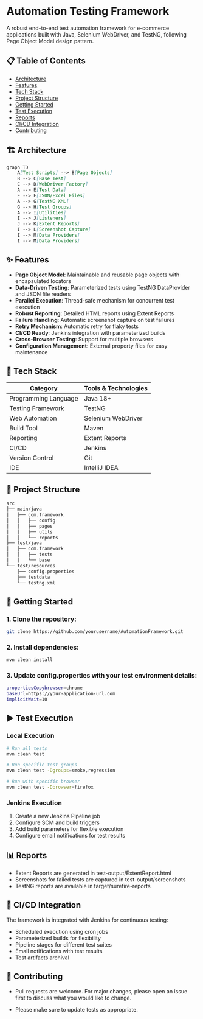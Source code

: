# Automation Testing Framework

A robust end-to-end test automation framework for e-commerce applications built with Java, Selenium WebDriver, and TestNG, following Page Object Model design pattern.

## 📋 Table of Contents
- [Architecture](#architecture)
- [Features](#features)
- [Tech Stack](#tech-stack)
- [Project Structure](#project-structure)
- [Getting Started](#getting-started)
- [Test Execution](#test-execution)
- [Reports](#reports)
- [CI/CD Integration](#cicd-integration)
- [Contributing](#contributing)

## 🏗 Architecture

```markdown
graph TD
    A[Test Scripts] --> B[Page Objects]
    B --> C[Base Test]
    C --> D[WebDriver Factory]
    A --> E[Test Data]
    E --> F[JSON/Excel Files]
    A --> G[TestNG XML]
    G --> H[Test Groups]
    A --> I[Utilities]
    I --> J[Listeners]
    J --> K[Extent Reports]
    I --> L[Screenshot Capture]
    I --> M[Data Providers]
    I --> M[Data Providers]
```

## ✨ Features

- **Page Object Model**: Maintainable and reusable page objects with encapsulated locators
- **Data-Driven Testing**: Parameterized tests using TestNG DataProvider and JSON file readers
- **Parallel Execution**: Thread-safe mechanism for concurrent test execution
- **Robust Reporting**: Detailed HTML reports using Extent Reports
- **Failure Handling**: Automatic screenshot capture on test failures
- **Retry Mechanism**: Automatic retry for flaky tests
- **CI/CD Ready**: Jenkins integration with parameterized builds
- **Cross-Browser Testing**: Support for multiple browsers
- **Configuration Management**: External property files for easy maintenance

## 🔧 Tech Stack

| Category             | Tools & Technologies |
|----------------------|----------------------|
| Programming Language | Java 18+             |
| Testing Framework    | TestNG               |
| Web Automation       | Selenium WebDriver   |
| Build Tool           | Maven                |
| Reporting            | Extent Reports       |
| CI/CD                | Jenkins              |
| Version Control      | Git                  |
| IDE                  | IntelliJ IDEA        |

## 📁 Project Structure
```markdown
src
├── main/java
│   ├── com.framework
│   │   ├── config
│   │   ├── pages
│   │   ├── utils
│   │   └── reports
├── test/java
│   ├── com.framework
│   │   ├── tests
│   │   └── base
└── test/resources
    ├── config.properties
    ├── testdata
    └── testng.xml
```
## 🚀 Getting Started

### 1. Clone the repository:
```bash
git clone https://github.com/yourusername/AutomationFramework.git
```
### 2. Install dependencies:

```bash 
mvn clean install
```

### 3. Update config.properties with your test environment details:

```bash 
propertiesCopybrowser=chrome
baseUrl=https://your-application-url.com
implicitWait=10
```

## ▶️ Test Execution
### Local Execution
```bash
# Run all tests
mvn clean test

# Run specific test groups
mvn clean test -Dgroups=smoke,regression

# Run with specific browser
mvn clean test -Dbrowser=firefox
```

### Jenkins Execution

1. Create a new Jenkins Pipeline job
2. Configure SCM and build triggers
3. Add build parameters for flexible execution
4. Configure email notifications for test results

## 📊 Reports

- Extent Reports are generated in test-output/ExtentReport.html
- Screenshots for failed tests are captured in test-output/screenshots
- TestNG reports are available in target/surefire-reports

## 🔄 CI/CD Integration
The framework is integrated with Jenkins for continuous testing:

- Scheduled execution using cron jobs
- Parameterized builds for flexibility
- Pipeline stages for different test suites
- Email notifications with test results
- Test artifacts archival

## 🤝 Contributing

- Pull requests are welcome. For major changes, please open an issue first
to discuss what you would like to change.

- Please make sure to update tests as appropriate.
